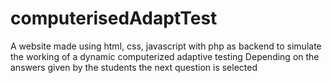 # computerisedAdaptTest

A website made using html, css, javascript with php as backend to simulate the working of a dynamic computerized adaptive testing
Depending on the answers given by the students the next question is selected 
